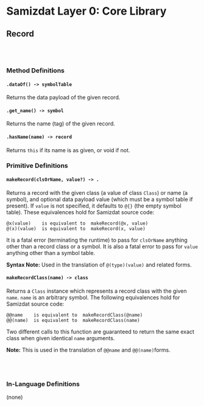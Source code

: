 Samizdat Layer 0: Core Library
==============================

Record
------

<br><br>
### Method Definitions

#### `.dataOf() -> symbolTable`

Returns the data payload of the given record.

#### `.get_name() -> symbol`

Returns the name (tag) of the given record.

#### `.hasName(name) -> record`

Returns `this` if its name is as given, or void if not.


### Primitive Definitions

#### `makeRecord(clsOrName, value?) -> .`

Returns a record with the given class (a value of class `Class`) or name
(a symbol), and optional data payload value (which must be a symbol table if
present). If `value` is not specified, it defaults to `@{}` (the empty symbol
table). These equivalences hold for Samizdat source code:

```
@x(value)    is equivalent to  makeRecord(@x, value)
@(x)(value)  is equivalent to  makeRecord(x, value)
```

It is a fatal error (terminating the runtime) to pass for `clsOrName`
anything other than a record class or a symbol. It is also a fatal error
to pass for `value` anything other than a symbol table.

**Syntax Note:** Used in the translation of `@(type)(value)` and related forms.

#### `makeRecordClass(name) -> class`

Returns a `Class` instance which represents a record class
with the given `name`. `name` is an arbitrary symbol. The following
equivalences hold for Samizdat source code:

```
@@name    is equivalent to  makeRecordClass(@name)
@@(name)  is equivalent to  makeRecordClass(name)
```

Two different calls to this function are guaranteed to return the same exact
class when given identical `name` arguments.

**Note:** This is used in the translation of `@@name` and `@@(name)`forms.


<br><br>
### In-Language Definitions

(none)
